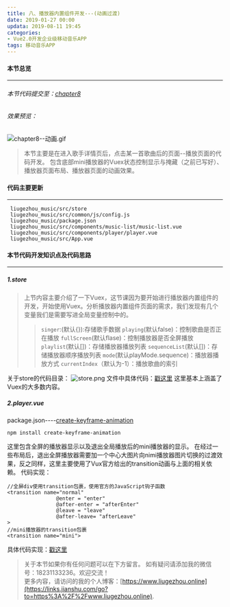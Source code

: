 ```yaml
---
title: 八、播放器内置组件开发---(动画过渡)
date: 2019-01-27 00:00
updata: 2019-08-11 19:45
categories:
- Vue2.0开发企业级移动音乐APP
tags: 移动音乐APP
---
```

#### 本节总览
---
###### 本节代码提交至：[chapter8](https://github.com/liugezhou/liugezhou_music/tree/chapter8)
###### 效果预览：
![chapter8--动画.gif](http://img.liugezhou.online/Vue2-08.gif)


>本节主要是在进入歌手详情页后，点击某一首歌曲后的页面--播放页面的代码开发。
包含底部mini播放器的Vuex状态控制显示与掩藏（之前已写好）、播放器页面布局、播放器页面的动画效果。
#### 代码主要更新
---
```
 liugezhou_music/src/store
 liugezhou_music/src/common/js/config.js
 liugezhou_music/package.json
 liugezhou_music/src/components/music-list/music-list.vue
 liugezhou_music/src/components/player/player.vue
 liugezhou_music/src/App.vue  
```
#### 本节代码开发知识点及代码思路
----
##### 1.store
>上节内容主要介绍了一下Vuex，这节课因为要开始进行播放器内置组件的开发，开始使用Vuex。分析播放器内置组件页面的需求，我们发现有几个变量我们是需要写进全局变量控制中的。
>>`singer`:(默认{}):存储歌手数据
`playing`(默认false)：控制歌曲是否正在播放
`fullScreen`(默认flase)：控制播放器是否全屏播放
`playlist`(默认[])：存储播放器播放列表
`sequenceList`(默认[])：存储播放器顺序播放列表
`mode`(默认playMode.sequence)：播放器播放方式
`currentIndex`（默认为-1）：播放歌曲的索引

关于store的代码目录：
![store.png](https://upload-images.jianshu.io/upload_images/2054455-95a351c16c1ceefa.png?imageMogr2/auto-orient/strip%7CimageView2/2/w/1240)
文件中具体代码：[戳这里](https://github.com/liugezhou/liugezhou_music/tree/8abb9b118507974191a20af9a6338d3ea554dab9/src/store)
这里基本上涵盖了Vuex的大多数内容。
##### 2.player.vue
package.json----[create-keyframe-animation](https://github.com/HenrikJoreteg/create-keyframe-animation)
```
npm install create-keyframe-animation
```
这里包含全屏的播放器显示以及退出全局播放后的mini播放器的显示。
在经过一些布局后，退出全屏播放器需要加一个中心大图片向nimi播放器图片切换的过渡效果，反之同样，这里主要使用了Vux官方给出的transition动画与上面的相关依赖。
代码实现：
```
//全屏div使用transition包裹，使用官方的JavaScript钩子函数
<transition name="normal"
                @enter = "enter"
                @after-enter = "afterEnter"
                @leave = "leave"
                @after-leave= "afterLeave"
>
//mini播放器的transition包裹
<transition name="mini">
```
具体代码实现：[戳这里](https://github.com/liugezhou/liugezhou_music/blob/chapter8/src/components/player/player.vue)

>关于本节如果你有任何问题可以在下方留言。
>如有疑问请添加我的微信号：18231133236。欢迎交流！  
>更多内容，请访问的我的个人博客：[https://www.liugezhou.online](https://links.jianshu.com/go?to=https%3A%2F%2Fwww.liugezhou.online).

